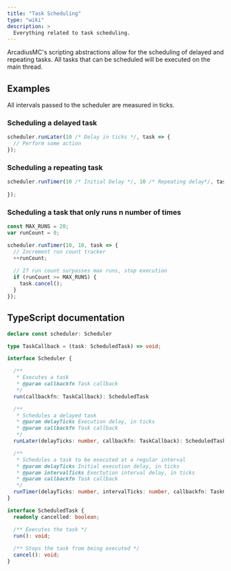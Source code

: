 ```yaml
---
title: "Task Scheduling"
type: "wiki"
description: >
  Everything related to task scheduling.
---
```


ArcadiusMC's scripting abstractions allow for the scheduling of delayed and 
repeating tasks. All tasks that can be scheduled will be executed on the main 
thread.

## Examples
All intervals passed to the scheduler are measured in ticks.

### Scheduling a delayed task
```js
scheduler.runLater(10 /* Delay in ticks */, task => {
  // Perform some action
});
```
### Scheduling a repeating task
```js
scheduler.runTimer(10 /* Initial Delay */, 10 /* Repeating delay*/, task => {
  
});
```
### Scheduling a task that only runs n number of times
```js
const MAX_RUNS = 20;
var runCount = 0;

scheduler.runTimer(10, 10, task => {
  // Increment run count tracker
  ++runCount;
  
  // If run count surpasses max runs, stop execution
  if (runCount >= MAX_RUNS) {
    task.cancel();
  }
});
```
  
## TypeScript documentation
```ts
declare const scheduler: Scheduler

type TaskCallback = (task: ScheduledTask) => void;

interface Scheduler {

  /**
   * Executes a task
   * @param callbackfn Task callback
   */
  run(callbackfn: TaskCallback): ScheduledTask

  /**
   * Schedules a delayed task
   * @param delayTicks Execution delay, in ticks
   * @param callbackfn Task callback
   */
  runLater(delayTicks: number, callbackfn: TaskCallback): ScheduledTask

  /**
   * Schedules a task to be executed at a regular interval
   * @param delayTicks Initial execution delay, in ticks
   * @param intervalTicks Exectution interval delay, in ticks
   * @param callbackfn Task callback
   */
  runTimer(delayTicks: number, intervalTicks: number, callbackfn: TaskCallback): ScheduledTask
}

interface ScheduledTask {
  readonly cancelled: boolean;

  /** Executes the task */
  run(): void;
  
  /** Stops the task from being executed */
  cancel(): void;
}
```